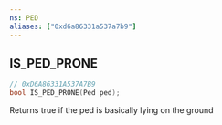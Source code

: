 ```yaml
---
ns: PED
aliases: ["0xd6a86331a537a7b9"]
---
```

## IS_PED_PRONE

```c
// 0xD6A86331A537A7B9
bool IS_PED_PRONE(Ped ped);
```

Returns true if the ped is basically lying on the ground

